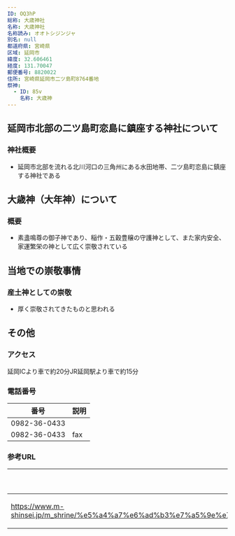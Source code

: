 ```yaml
---
ID: OQ3hP
総称: 大歳神社
名称: 大歳神社
名称読み: オオトシジンジャ
別名: null
都道府県: 宮崎県
区域: 延岡市
緯度: 32.606461
経度: 131.70047
郵便番号: 8820022
住所: 宮崎県延岡市二ツ島町8764番地
祭神:
  - ID: 85v
    名称: 大歳神
---
```


## 延岡市北部の二ツ島町恋島に鎮座する神社について

### 神社概要

- 延岡市北部を流れる北川河口の三角州にある水田地帯、二ツ島町恋島に鎮座する神社である

## 大歳神（大年神）について

### 概要

- 素盞鳴尊の御子神であり、稲作・五穀豊穣の守護神として、また家内安全、家運繁栄の神として広く崇敬されている

## 当地での崇敬事情

### 産土神としての崇敬

- 厚く崇敬されてきたものと思われる

## その他

### アクセス

延岡ICより車で約20分JR延岡駅より車で約15分

### 電話番号

| 番号         | 説明 |
| ------------ | ---- |
| 0982-36-0433 |      |
| 0982-36-0433 | fax  |

### 参考URL

| URL                                                                                                                                                               | 説明   |
| ----------------------------------------------------------------------------------------------------------------------------------------------------------------- | ------ |
| https://www.m-shinsei.jp/m_shrine/%e5%a4%a7%e6%ad%b3%e7%a5%9e%e7%a4%be%ef%bc%88%e3%81%8a%e3%81%8a%e3%81%a8%e3%81%97%e3%81%98%e3%82%93%e3%81%98%e3%82%83%ef%bc%89/ | 神社庁 |
